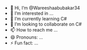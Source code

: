 - 👋 Hi, I’m @Wareeshaabubakar34
- 👀 I’m interested in ...
- 🌱 I’m currently learning C#
- 💞️ I’m looking to collaborate on C#
- 📫 How to reach me ...
- 😄 Pronouns: ...
- ⚡ Fun fact: ...

<!---
Wareeshaabubakar34/Wareeshaabubakar34 is a ✨ special ✨ repository because its `README.md` (this file) appears on your GitHub profile.
You can click the Preview link to take a look at your changes.
--->
